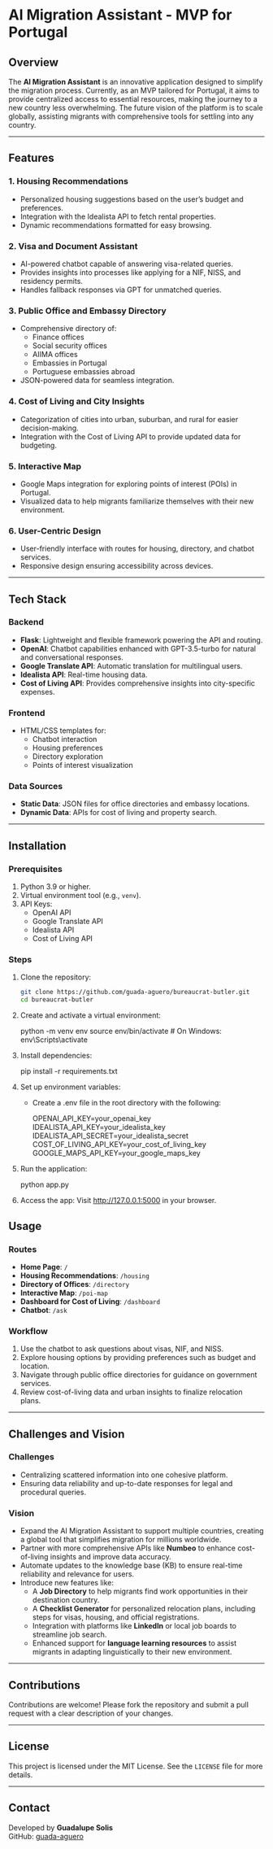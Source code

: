# AI Migration Assistant - MVP for Portugal

## Overview
The **AI Migration Assistant** is an innovative application designed to simplify the migration process. Currently, as an MVP tailored for Portugal, it aims to provide centralized access to essential resources, making the journey to a new country less overwhelming. The future vision of the platform is to scale globally, assisting migrants with comprehensive tools for settling into any country.

---

## Features
### 1. **Housing Recommendations**
   - Personalized housing suggestions based on the user’s budget and preferences.
   - Integration with the Idealista API to fetch rental properties.
   - Dynamic recommendations formatted for easy browsing.

### 2. **Visa and Document Assistant**
   - AI-powered chatbot capable of answering visa-related queries.
   - Provides insights into processes like applying for a NIF, NISS, and residency permits.
   - Handles fallback responses via GPT for unmatched queries.

### 3. **Public Office and Embassy Directory**
   - Comprehensive directory of:
     - Finance offices
     - Social security offices
     - AIIMA offices
     - Embassies in Portugal
     - Portuguese embassies abroad
   - JSON-powered data for seamless integration.

### 4. **Cost of Living and City Insights**
   - Categorization of cities into urban, suburban, and rural for easier decision-making.
   - Integration with the Cost of Living API to provide updated data for budgeting.

### 5. **Interactive Map**
   - Google Maps integration for exploring points of interest (POIs) in Portugal.
   - Visualized data to help migrants familiarize themselves with their new environment.

### 6. **User-Centric Design**
   - User-friendly interface with routes for housing, directory, and chatbot services.
   - Responsive design ensuring accessibility across devices.

---

## Tech Stack
### Backend
- **Flask**: Lightweight and flexible framework powering the API and routing.
- **OpenAI**: Chatbot capabilities enhanced with GPT-3.5-turbo for natural and conversational responses.
- **Google Translate API**: Automatic translation for multilingual users.
- **Idealista API**: Real-time housing data.
- **Cost of Living API**: Provides comprehensive insights into city-specific expenses.

### Frontend
- HTML/CSS templates for:
  - Chatbot interaction
  - Housing preferences
  - Directory exploration
  - Points of interest visualization

### Data Sources
- **Static Data**: JSON files for office directories and embassy locations.
- **Dynamic Data**: APIs for cost of living and property search.

---

## Installation
### Prerequisites
1. Python 3.9 or higher.
2. Virtual environment tool (e.g., `venv`).
3. API Keys:
   - OpenAI API
   - Google Translate API
   - Idealista API
   - Cost of Living API

### Steps
1. Clone the repository:

   ```bash
   git clone https://github.com/guada-aguero/bureaucrat-butler.git
   cd bureaucrat-butler

2. Create and activate a virtual environment:

   python -m venv env
   source env/bin/activate  # On Windows: env\Scripts\activate

3. Install dependencies: 
   
   pip install -r requirements.txt

4. Set up environment variables:

   - Create a .env file in the root directory with the following:

     OPENAI_API_KEY=your_openai_key
     IDEALISTA_API_KEY=your_idealista_key
     IDEALISTA_API_SECRET=your_idealista_secret
     COST_OF_LIVING_API_KEY=your_cost_of_living_key
     GOOGLE_MAPS_API_KEY=your_google_maps_key

5. Run the application:

   python app.py

6. Access the app: Visit http://127.0.0.1:5000 in your browser.


## Usage

### Routes
- **Home Page**: `/`
- **Housing Recommendations**: `/housing`
- **Directory of Offices**: `/directory`
- **Interactive Map**: `/poi-map`
- **Dashboard for Cost of Living**: `/dashboard`
- **Chatbot**: `/ask`

### Workflow
1. Use the chatbot to ask questions about visas, NIF, and NISS.
2. Explore housing options by providing preferences such as budget and location.
3. Navigate through public office directories for guidance on government services.
4. Review cost-of-living data and urban insights to finalize relocation plans.

---

## Challenges and Vision

### Challenges
- Centralizing scattered information into one cohesive platform.
- Ensuring data reliability and up-to-date responses for legal and procedural queries.

### Vision
- Expand the AI Migration Assistant to support multiple countries, creating a global tool that simplifies migration for millions worldwide.
- Partner with more comprehensive APIs like **Numbeo** to enhance cost-of-living insights and improve data accuracy.
- Automate updates to the knowledge base (KB) to ensure real-time reliability and relevance for users.
- Introduce new features like:
  - A **Job Directory** to help migrants find work opportunities in their destination country.
  - A **Checklist Generator** for personalized relocation plans, including steps for visas, housing, and official registrations.
  - Integration with platforms like **LinkedIn** or local job boards to streamline job search.
  - Enhanced support for **language learning resources** to assist migrants in adapting linguistically to their new environment.

---

## Contributions
Contributions are welcome! Please fork the repository and submit a pull request with a clear description of your changes.

---

## License
This project is licensed under the MIT License. See the `LICENSE` file for more details.

---

## Contact
Developed by **Guadalupe Solis**  
GitHub: [guada-aguero](https://github.com/guada-aguero)
